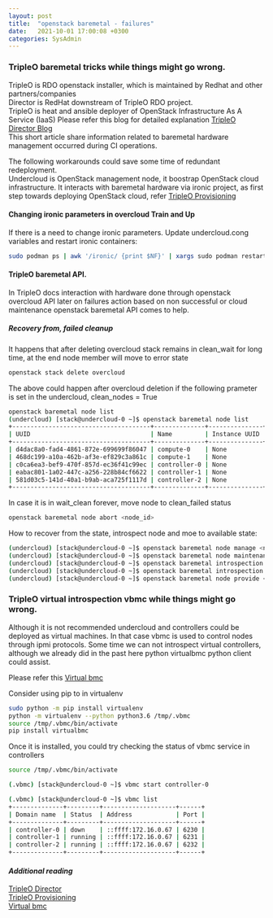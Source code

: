 ```yaml
---
layout: post
title:  "openstack baremetal - failures"
date:   2021-10-01 17:00:08 +0300
categories: SysAdmin
---
```



### TripleO baremetal tricks while things might go wrong. ###

TripleO is RDO openstack installer, which is maintained by Redhat and other partners/companies  
Director is RedHat downstream of TripleO RDO project.  
TripleO is heat and ansible deployer of OpenStack Infrastructure As A Service (IaaS) 
Please refer this blog for detailed explanation [TripleO Director Blog][1]  
This short article share information related to baremetal hardware management 
occurred during CI operations.  

The following workarounds could save some time of redundant redeployment.  
Undercloud is OpenStack management node, it boostrap OpenStack cloud infrastructure.
It interacts with baremetal hardware via ironic project, as first step towards deploying
OpenStack cloud, refer [TripleO Provisioning][2]

#### Changing ironic parameters in overcloud Train and Up ####

If there is a need to change ironic parameters.
Update undercloud.cong variables and restart ironic containers:

```bash 
sudo podman ps | awk '/ironic/ {print $NF}' | xargs sudo podman restart
```

#### TripleO baremetal API. ####

In TripleO docs interaction with hardware done through openstack overcloud API
later on failures action based on non successful or cloud maintenance 
openstack baremetal API comes to help.

##### Recovery from, failed cleanup #####

It happens that after deleting overcloud stack remains in clean_wait
for long time, at the end node member will move to error state
 
```bash 
openstack stack delete overcloud
```
The above could happen after overcloud deletion if the following prameter
is set in the undercloud, clean_nodes = True

```bash
openstack baremetal node list
(undercloud) [stack@undercloud-0 ~]$ openstack baremetal node list
+--------------------------------------+--------------+---------------+-------------+--------------------+-------------+
| UUID                                 | Name         | Instance UUID | Power State | Provisioning State | Maintenance |
+--------------------------------------+--------------+---------------+-------------+--------------------+-------------+
| d4dac8a0-fad4-4861-872e-699699f86047 | compute-0    | None          | power off   | available          | False       |
| 468dc199-a10a-462b-af3e-ef829c3a861c | compute-1    | None          | power off   | available          | False       |
| c0ca6ea3-bef9-470f-857d-ec36f41c99ec | controller-0 | None          | power on    | clean wait         | False       |
| eabac801-1a02-447c-a256-228b84cf6622 | controller-1 | None          | power off   | available          | False       |
| 581d03c5-141d-40a1-b9ab-aca725f1117d | controller-2 | None          | power off   | available          | False       |
+--------------------------------------+--------------+---------------+-------------+--------------------+-------------+

```

In case it is in wait_clean forever, move node to clean_failed status
```bash
openstack baremetal node abort <node_id>
```

How to recover from the state, introspect node and moe to available state:

```bash 
(undercloud) [stack@undercloud-0 ~]$ openstack baremetal node manage <node_id>
(undercloud) [stack@undercloud-0 ~]$ openstack baremetal node maintenance unset <node_id>
(undercloud) [stack@undercloud-0 ~]$ openstack baremetal introspection start  <node_id>
(undercloud) [stack@undercloud-0 ~]$ openstack baremetal introspection status  <node_id>
(undercloud) [stack@undercloud-0 ~]$ openstack baremetal node provide <node_id>

```

### TripleO virtual introspection vbmc while things might go wrong. ###

Although it is not recommended undercloud and controllers could be deployed as virtual machines.
In that case vbmc is used to control nodes through ipmi protocols.
Some time we can not introspect virtual controllers, although we already did in the past
here python virtualbmc python client could assist.  

Please refer this [Virtual bmc][3]

Consider using pip to in virtualenv

```bash 
sudo python -m pip install virtualenv
python -m virtualenv --python python3.6 /tmp/.vbmc
source /tmp/.vbmc/bin/activate
pip install virtualbmc

```

Once it is installed, you could try checking the status of vbmc service in controllers

```bash 
source /tmp/.vbmc/bin/activate

(.vbmc) [stack@undercloud-0 ~]$ vbmc start controller-0

(.vbmc) [stack@undercloud-0 ~]$ vbmc list
+--------------+---------+--------------------+------+
| Domain name  | Status  | Address            | Port |
+--------------+---------+--------------------+------+
| controller-0 | down    | ::ffff:172.16.0.67 | 6230 |
| controller-1 | running | ::ffff:172.16.0.67 | 6231 |
| controller-2 | running | ::ffff:172.16.0.67 | 6232 |
+--------------+---------+--------------------+------+


```



#### _**Additional reading**_

[TripleO Director][1]  
[TripleO Provisioning][2]  
[Virtual bmc][3]

[1]: https://www.redhat.com/en/blog/introduction-red-hat-openstack-platform-director
[2]: https://docs.openstack.org/project-deploy-guide/tripleo-docs/latest/provisioning/index.html
[3]: https://docs.openstack.org/project-deploy-guide/tripleo-docs/latest/environments/virtualbmc.html

